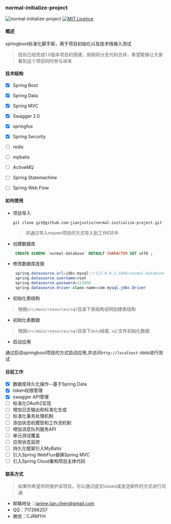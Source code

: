### normal-initialize-project
![normal-initialize-project](https://img.shields.io/badge/normal.initialize.project-1.0.0-orange.svg)
[![MIT Licence](https://badges.frapsoft.com/os/mit/mit.svg?v=103)](https://opensource.org/licenses/mit-license.php)

#### 概述

springboot标准化脚手架，用于项目初始化以及技术栈植入测试

>目前已经完成1.0版本项目的搭建，刚刚将分支代码合并，希望能够让大家看到这个项目同时参与进来

#### 技术结构


* [X] Spring Boot
* [X] Spring Data
* [X] Spring MVC
* [X] Swagger 2.0
* [X] springfox
* [X] Spring Security
* [ ] redis
* [ ] mybatis
* [ ] ActiveMQ
* [ ] Spring Statemachine
* [ ] Spring Web Flow



#### 如何使用

* 项目导入

  ```
  git clone git@github.com:jianjustin/normal-initialize-project.git
  ```

  > 并通过导入maven项目的方式导入到工作IDE中

* 创建数据库

  ```sql
   CREATE SCHEMA `normal-database` DEFAULT CHARACTER SET utf8 ;
  ```

* 修改数据库连接

  ```java
   spring.datasource.url=jdbc:mysql://127.0.0.1:3306/normal-database
   spring.datasource.username=root
   spring.datasource.password=123456
   spring.datasource.driver-class-name=com.mysql.jdbc.Driver
  ```

* 初始化表结构

>根据`src/main/resources/sql`目录下表结构说明创建表结构

* 初始化表数据

>根据`src/main/resources/sql`目录下`data`结尾`.sql`文件初始化数据

* 启动应用

通过启动springboot项目的方式启动应用,并访问`http://localhost:8080`进行测试

#### 目前工作

* [X] 数据库持久化操作--基于Spring Data
* [X] token权限管理
* [X] swagger API管理
* [ ] 标准化OAuth2实现
* [ ] 增加日志输出和标准化生成
* [ ] 标准化事务处理机制
* [ ] 添加状态机模型和工作流机制
* [ ] 增加消息队列服务API
* [ ] 单元测试覆盖
* [ ] 应用状态监控 
* [ ] 持久化框架引入MyBatis
* [ ] 引入Spring WebFlux替换Spring MVC
* [ ] 引入Spring Cloud重构项目主体代码

#### 联系方式

> 如果你希望共同维护该项目，可以通过提交issues或发送邮件的方式进行沟通

* 邮箱地址：janine.jian.chen@gmail.com
* QQ：717266257
* 微信：CJRMYH
